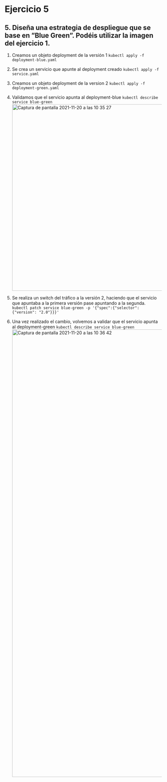 # Ejercicio 5

## 5. Diseña una estrategia de despliegue que se base en ”Blue Green”. Podéis utilizar la imagen del ejercicio 1.
1. Creamos un objeto deployment de la versión 1
`kubectl apply -f deployment-blue.yaml`
2. Se crea un servicio que apunte al deployment creado
`kubectl apply -f service.yaml`
3. Creamos un objeto deployment de la version 2
`kubectl apply -f deployment-green.yaml`
4. Validamos que el servicio apunta al deployment-blue
`kubectl describe service blue-green` 
          <img width="598" alt="Captura de pantalla 2021-11-20 a las 10 35 27" src="https://user-images.githubusercontent.com/26769446/142721721-bf22ff64-1da2-4498-acfd-d76c7b5fea77.png">
5. Se realiza un switch del tráfico a la versión 2, haciendo que el servicio que apuntaba a la primera versión pase apuntando a la segunda.
`kubectl patch service blue-green -p '{"spec":{"selector":{"version": "2.0"}}}'`

6. Una vez realizado el cambio, volvemos a validar que el servicio apunta al deployment-green
`kubectl describe service blue-green`
      <img width="1435" alt="Captura de pantalla 2021-11-20 a las 10 36 42" src="https://user-images.githubusercontent.com/26769446/142721713-ac152bdf-fabe-441e-96f3-adb0aa826b16.png">
